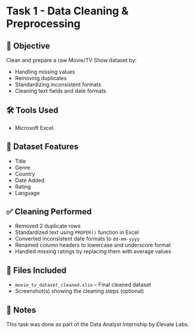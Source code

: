 # Task 1 - Data Cleaning & Preprocessing

## 🧹 Objective
Clean and prepare a raw Movie/TV Show dataset by:
- Handling missing values
- Removing duplicates
- Standardizing inconsistent formats
- Cleaning text fields and date formats

## 🛠 Tools Used
- Microsoft Excel

## 📄 Dataset Features
- Title
- Genre
- Country
- Date Added
- Rating
- Language

## ✅ Cleaning Performed
- Removed 2 duplicate rows
- Standardized text using `PROPER()` function in Excel
- Converted inconsistent date formats to `dd-mm-yyyy`
- Renamed column headers to lowercase and underscore format
- Handled missing ratings by replacing them with average values

## 📁 Files Included
- `movie_tv_dataset_cleaned.xlsx` – Final cleaned dataset
- Screenshot(s) showing the cleaning steps (optional)

## 📌 Notes
This task was done as part of the Data Analyst Internship by Elevate Labs.

